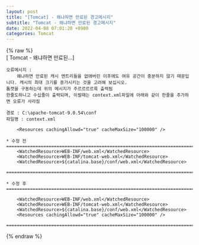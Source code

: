 ```yaml
---  
layout: post  
title: "[Tomcat] - 왜냐하면 만료된 경고메시지"  
subtitle: "Tomcat - 왜냐하면 만료된 경고메시지"  
date: 2022-04-08 07:01:20 +0900  
categories: Tomcat  
---  
```

{% raw %}  
[ Tomcat - 왜냐하면 만료된...]  
  
	오류메시지 :  
		왜냐하면 만료된 캐시 엔트리들을 없애버린 이후에도 여유 공간이 충분하지 않기 때문입니다. 캐시의 최대 크기를 증가시키는 것을 고려해 보십시오.  
	톰캣을 구동하는데 위의 메시지가 주르르르르륵 출력됨  
	한줄도하니고 수십줄이 출력되며, 이럴때는 context.xml파일에 아래와 같이 한줄을 추가하면 오류가 사라짐  
  
	경로 : C:\apache-tomcat-9.0.54\conf  
	파일명 : context.xml  
  
		<Resources cachingAllowd="true" cacheMaxSize="100000" />  
  
	* 수정 전  
	=================================================================================================================  
		<WatchedResource>WEB-INF/web.xml</WatchedResource>  
		<WatchedResource>WEB-INF/tomcat-web.xml</WatchedResource>  
		<WatchedResource>${catalina.base}/conf/web.xml</WatchedResource>  
  
	=================================================================================================================  
  
	* 수정 후  
	=================================================================================================================  
  
		<WatchedResource>WEB-INF/web.xml</WatchedResource>  
		<WatchedResource>WEB-INF/tomcat-web.xml</WatchedResource>  
		<WatchedResource>${catalina.base}/conf/web.xml</WatchedResource>  
		<Resources cachingAllowd="true" cacheMaxSize="100000" />  
  
	=================================================================================================================  
{% endraw %}